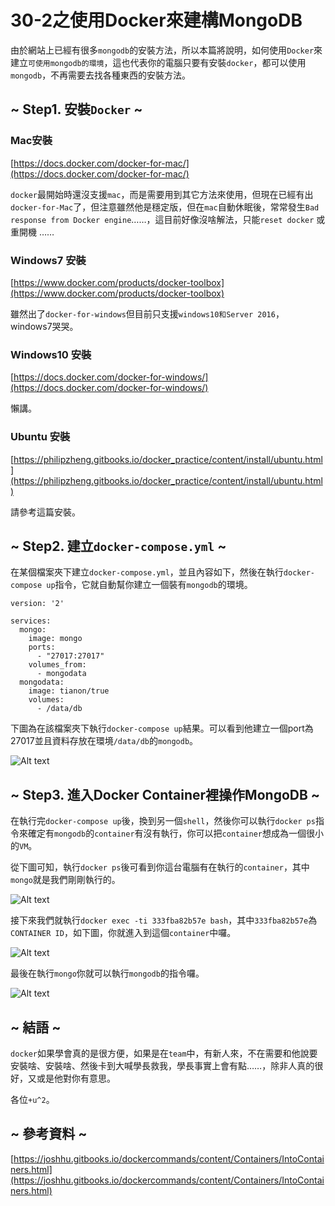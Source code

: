 # 30-2之使用Docker來建構MongoDB

由於網站上已經有很多`mongodb`的安裝方法，所以本篇將說明，如何使用`Docker`來建立`可使用mongodb的環境`，這也代表你的電腦只要有安裝`docker`，都可以使用`mongodb`，不再需要去找各種東西的安裝方法。

## ~ Step1. 安裝`Docker` ~
### Mac安裝
[https://docs.docker.com/docker-for-mac/](https://docs.docker.com/docker-for-mac/)

`docker`最開始時還沒支援`mac`，而是需要用到其它方法來使用，但現在已經有出`docker-for-Mac`了，但注意雖然他是穩定版，但在`mac`自動休眠後，常常發生`Bad response from Docker engine`……，這目前好像沒啥解法，只能`reset docker` 或 重開機 ……

### Windows7 安裝
[https://www.docker.com/products/docker-toolbox](https://www.docker.com/products/docker-toolbox)

雖然出了`docker-for-windows`但目前只支援`windows10和Server 2016`，windows7哭哭。

### Windows10 安裝
[https://docs.docker.com/docker-for-windows/](https://docs.docker.com/docker-for-windows/)

懶講。

### Ubuntu 安裝

[https://philipzheng.gitbooks.io/docker_practice/content/install/ubuntu.html](https://philipzheng.gitbooks.io/docker_practice/content/install/ubuntu.html)

請參考這篇安裝。

## ~ Step2. 建立`docker-compose.yml` ~ 
在某個檔案夾下建立`docker-compose.yml`，並且內容如下，然後在執行`docker-compose up`指令，它就自動幫你建立一個裝有`mongodb`的環境。

```
version: '2'

services:
  mongo:
    image: mongo
    ports:
      - "27017:27017"
    volumes_from:
      - mongodata
  mongodata:
    image: tianon/true
    volumes:
      - /data/db
```

下圖為在該檔案夾下執行`docker-compose up`結果。可以看到他建立一個port為27017並且資料存放在環境`/data/db`的`mongodb`。

![Alt text](http://yixiang8780.com/outImg/20161129-1.png)

## ~ Step3. 進入Docker Container裡操作MongoDB ~
在執行完`docker-compose up`後，換到另一個`shell`，然後你可以執行`docker ps`指令來確定有`mongodb`的`container`有沒有執行，你可以把`container`想成為一個很小的`VM`。

從下圖可知，執行`docker ps`後可看到你這台電腦有在執行的`container`，其中`mongo`就是我們剛剛執行的。

![Alt text](http://yixiang8780.com/outImg/20161129-2.png)

接下來我們就執行`docker exec -ti 333fba82b57e bash`，其中`333fba82b57e`為`CONTAINER ID`，如下圖，你就進入到這個`container`中囉。

![Alt text](http://yixiang8780.com/outImg/20161129-3.png)

最後在執行`mongo`你就可以執行`mongodb`的指令囉。

![Alt text](http://yixiang8780.com/outImg/20161129-4.png)


## ~ 結語 ~
`docker`如果學會真的是很方便，如果是在`team`中，有新人來，不在需要和他說要安裝啥、安裝啥、然後卡到大喊學長救我，學長事實上會有點……，除非人真的很好，又或是他對你有意思。

各位`+u^2`。

## ~ 參考資料 ~
[https://joshhu.gitbooks.io/dockercommands/content/Containers/IntoContainers.html](https://joshhu.gitbooks.io/dockercommands/content/Containers/IntoContainers.html)





